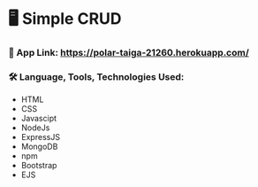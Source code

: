 # :desktop_computer: Simple CRUD 
### :link: App Link: https://polar-taiga-21260.herokuapp.com/

### :hammer_and_wrench: Language, Tools, Technologies Used:
- HTML
- CSS
- Javascipt
- NodeJs
- ExpressJS
- MongoDB
- npm
- Bootstrap
- EJS
